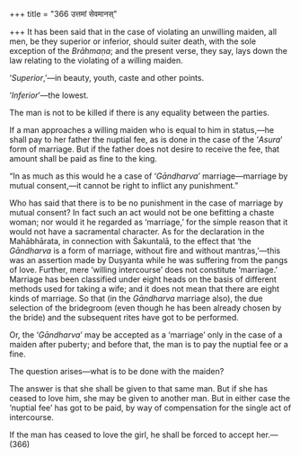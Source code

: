 +++
title = "366 उत्तमां सेवमानस्"

+++
It has been said that in the case of violating an unwilling maiden, all
men, be they superior or inferior, should suiter death, with the sole
exception of the *Brāhmaṇa*; and the present verse, they say, lays down
the law relating to the violating of a willing maiden.

‘*Superior*,’—in beauty, youth, caste and other points.

‘*Inferior*’—the lowest.

The man is not to be killed if there is any equality between the
parties.

If a man approaches a willing maiden who is equal to him in status,—he
shall pay to her father the nuptial fee, as is done in the case of the
‘*Asura*’ form of marriage. But if the father does not desire to receive
the fee, that amount shall be paid as fine to the king.

“In as much as this would he a case of ‘*Gāndharva*’ marriage—marriage
by mutual consent,—it cannot be right to inflict any punishment.”

Who has said that there is to be no punishment in the case of marriage
by mutual consent? In fact such an act would not be one befitting a
chaste woman; nor would it he regarded as ‘marriage,’ for the simple
reason that it would not have a sacramental character. As for the
declaration in the Mahābhārata, in connection with Śakuntalā, to the
effect that ‘the *Gāndharva* is a form of marriage, without fire and
without mantras,’—this was an assertion made by Duṣyanta while he was
suffering from the pangs of love. Further, mere ‘willing intercourse’
does not constitute ‘marriage.’ Marriage has been classified under eight
heads on the basis of different methods used for taking a wife; and it
does not mean that there are eight kinds of marriage. So that (in the
*Gāndharva* marriage also), the due selection of the bridegroom (even
though he has been already chosen by the bride) and the subsequent rites
have got to be performed.

Or, the ‘*Gāndharva*’ may be accepted as a ‘marriage’ only in the case
of a maiden after puberty; and before that, the man is to pay the
nuptial fee or a fine.

The question arises—what is to be done with the maiden?

The answer is that she shall be given to that same man. But if she has
ceased to love him, she may be given to another man. But in either case
the ‘nuptial fee’ has got to be paid, by way of compensation for the
single act of intercourse.

If the man has ceased to love the girl, he shall be forced to accept
her.—(366)



